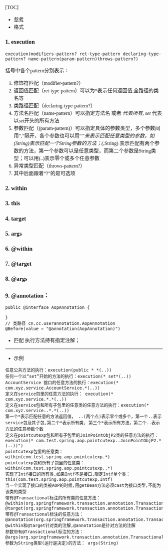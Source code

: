 <font face="SimSun" size=3>

[TOC]
- [参考](https://my.oschina.net/u/3434392/blog/1625493)
- 格式


### 1. execution

~~~
execution(modifiers-pattern? ret-type-pattern declaring-type-pattern? name-pattern(param-pattern)throws-pattern?) 
~~~

括号中各个pattern分别表示：

1. 修饰符匹配（modifier-pattern?）
2. 返回值匹配（ret-type-pattern）可以为*表示任何返回值,全路径的类名等
3. 类路径匹配（declaring-type-pattern?）
4. 方法名匹配（name-pattern）可以指定方法名 或者 *代表所有, set* 代表以set开头的所有方法
5. 参数匹配（(param-pattern)）可以指定具体的参数类型，多个参数间用“,”隔开，各个参数也可以用“*”来表示匹配任意类型的参数，如(String)表示匹配一个String参数的方法；(*,String) 表示匹配有两个参数的方法，第一个参数可以是任意类型，而第二个参数是String类型；可以用(..)表示零个或多个任意参数
6. 异常类型匹配（throws-pattern?）
7. 其中后面跟着“?”的是可选项



### 2. within

### 3. this

### 4. target

### 5. args

### 6. @within

### 7. @target

### 8. @args

### 9. @annotation：

~~~
public @interface AopAnnotation {

}
// 类路径 cn.cc.userannotation.AopAnnotation
@Before(value = "@annotation(AopAnnotation)")
~~~

- 匹配 执行方法持有指定注解；

---

- 示例
~~~
任意公共方法的执行：execution(public * *(..))
任何一个以“set”开始的方法的执行：execution(* set*(..))
AccountService 接口的任意方法的执行：execution(* com.xyz.service.AccountService.*(..))
定义在service包里的任意方法的执行： execution(* com.xyz.service.*.*(..))
定义在service包和所有子包里的任意类的任意方法的执行：execution(* com.xyz.service..*.*(..))
第一个*表示匹配任意的方法返回值， ..(两个点)表示零个或多个，第一个..表示service包及其子包,第二个*表示所有类, 第三个*表示所有方法，第二个..表示方法的任意参数个数
定义在pointcutexp包和所有子包里的JoinPointObjP2类的任意方法的执行：execution(* com.test.spring.aop.pointcutexp..JoinPointObjP2.*(..))")
pointcutexp包里的任意类： within(com.test.spring.aop.pointcutexp.*)
pointcutexp包和所有子包里的任意类：within(com.test.spring.aop.pointcutexp..*)
实现了Intf接口的所有类,如果Intf不是接口,限定Intf单个类：this(com.test.spring.aop.pointcutexp.Intf)
当一个实现了接口的类被AOP的时候,用getBean方法必须cast为接口类型,不能为该类的类型
带有@Transactional标注的所有类的任意方法： 
@within(org.springframework.transaction.annotation.Transactional)
@target(org.springframework.transaction.annotation.Transactional)
带有@Transactional标注的任意方法：@annotation(org.springframework.transaction.annotation.Transactional)
@within和@target针对类的注解,@annotation是针对方法的注解
参数带有@Transactional标注的方法：@args(org.springframework.transaction.annotation.Transactional)
参数为String类型(运行是决定)的方法： args(String)
~~~



</font>